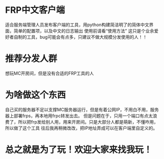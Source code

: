 # FRP中文客户端
适合服务端管理人员发布客户端的工具，用python构建简洁明了的简体中文界面，简单的配置项，以及中文的日志输出
使用前请看“使用方法”
这只是个业余爱好者自制的工具，bug可能会有点多，只建议不做大规模分发使用的人！！
# 推荐分发人群
想玩MC开房间，但是没有合适的FRP工具的人
# 为啥做这个东西
自己买的服务器不足以支撑MC服务器运行，但是有着公网IP，不用白不用，服务器上部署frps，再本地用frpc转发出去。
但是问题在于，只用一个端口有点太浪费了，所以把frp发给别人用，用来开房间。只是大部分人都是萌新，不懂咋用，所以做了这个工具
往后我再稍微改改，把IP地址弄成可以在客户端里自定义的。
# 总之就是为了玩！欢迎大家来找我玩！
